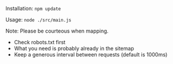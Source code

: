 Installation:
```npm update```

Usage:
```node ./src/main.js```

Note: Please be courteous when mapping.
- Check robots.txt first
- What you need is probably already in the sitemap
- Keep a generous interval between requests (default is 1000ms)
